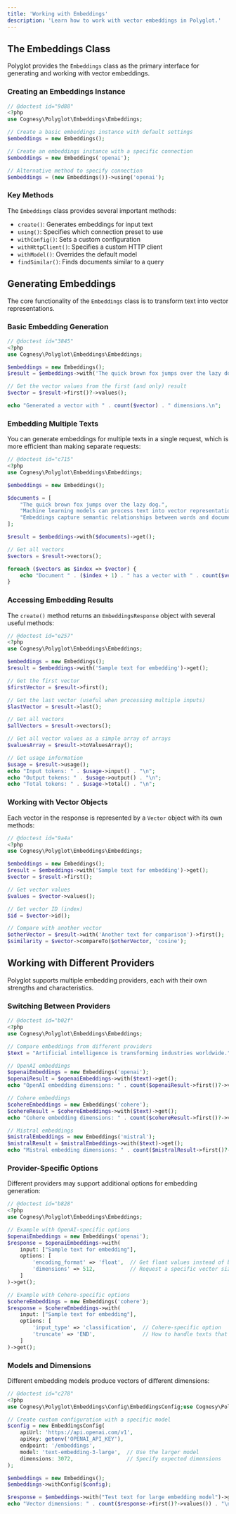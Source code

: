 ```yaml
---
title: 'Working with Embeddings'
description: 'Learn how to work with vector embeddings in Polyglot.'
---
```


## The Embeddings Class

Polyglot provides the `Embeddings` class as the primary interface for generating and working with vector embeddings.

### Creating an Embeddings Instance

```php
// @doctest id="9d88"
<?php
use Cognesy\Polyglot\Embeddings\Embeddings;

// Create a basic embeddings instance with default settings
$embeddings = new Embeddings();

// Create an embeddings instance with a specific connection
$embeddings = new Embeddings('openai');

// Alternative method to specify connection
$embeddings = (new Embeddings())->using('openai');
```

### Key Methods

The `Embeddings` class provides several important methods:

- `create()`: Generates embeddings for input text
- `using()`: Specifies which connection preset to use
- `withConfig()`: Sets a custom configuration
- `withHttpClient()`: Specifies a custom HTTP client
- `withModel()`: Overrides the default model
- `findSimilar()`: Finds documents similar to a query




## Generating Embeddings

The core functionality of the `Embeddings` class is to transform text into vector representations.

### Basic Embedding Generation

```php
// @doctest id="3845"
<?php
use Cognesy\Polyglot\Embeddings\Embeddings;

$embeddings = new Embeddings();
$result = $embeddings->with('The quick brown fox jumps over the lazy dog.')->get();

// Get the vector values from the first (and only) result
$vector = $result->first()?->values();

echo "Generated a vector with " . count($vector) . " dimensions.\n";
```

### Embedding Multiple Texts

You can generate embeddings for multiple texts in a single request, which is more efficient than making separate requests:

```php
// @doctest id="c715"
<?php
use Cognesy\Polyglot\Embeddings\Embeddings;

$embeddings = new Embeddings();

$documents = [
    "The quick brown fox jumps over the lazy dog.",
    "Machine learning models can process text into vector representations.",
    "Embeddings capture semantic relationships between words and documents."
];

$result = $embeddings->with($documents)->get();

// Get all vectors
$vectors = $result->vectors();

foreach ($vectors as $index => $vector) {
    echo "Document " . ($index + 1) . " has a vector with " . count($vector->values()) . " dimensions.\n";
}
```

### Accessing Embedding Results

The `create()` method returns an `EmbeddingsResponse` object with several useful methods:

```php
// @doctest id="e257"
<?php
use Cognesy\Polyglot\Embeddings\Embeddings;

$embeddings = new Embeddings();
$result = $embeddings->with('Sample text for embedding')->get();

// Get the first vector
$firstVector = $result->first();

// Get the last vector (useful when processing multiple inputs)
$lastVector = $result->last();

// Get all vectors
$allVectors = $result->vectors();

// Get all vector values as a simple array of arrays
$valuesArray = $result->toValuesArray();

// Get usage information
$usage = $result->usage();
echo "Input tokens: " . $usage->input() . "\n";
echo "Output tokens: " . $usage->output() . "\n";
echo "Total tokens: " . $usage->total() . "\n";
```

### Working with Vector Objects

Each vector in the response is represented by a `Vector` object with its own methods:

```php
// @doctest id="9a4a"
<?php
use Cognesy\Polyglot\Embeddings\Embeddings;

$embeddings = new Embeddings();
$result = $embeddings->with('Sample text for embedding')->get();
$vector = $result->first();

// Get vector values
$values = $vector->values();

// Get vector ID (index)
$id = $vector->id();

// Compare with another vector
$otherVector = $result->with('Another text for comparison')->first();
$similarity = $vector->compareTo($otherVector, 'cosine');
```



## Working with Different Providers

Polyglot supports multiple embedding providers, each with their own strengths and characteristics.

### Switching Between Providers

```php
// @doctest id="b02f"
<?php
use Cognesy\Polyglot\Embeddings\Embeddings;

// Compare embeddings from different providers
$text = "Artificial intelligence is transforming industries worldwide.";

// OpenAI embeddings
$openaiEmbeddings = new Embeddings('openai');
$openaiResult = $openaiEmbeddings->with($text)->get();
echo "OpenAI embedding dimensions: " . count($openaiResult->first()?->values()) . "\n";

// Cohere embeddings
$cohereEmbeddings = new Embeddings('cohere');
$cohereResult = $cohereEmbeddings->with($text)->get();
echo "Cohere embedding dimensions: " . count($cohereResult->first()?->values()) . "\n";

// Mistral embeddings
$mistralEmbeddings = new Embeddings('mistral');
$mistralResult = $mistralEmbeddings->with($text)->get();
echo "Mistral embedding dimensions: " . count($mistralResult->first()?->values()) . "\n";
```

### Provider-Specific Options

Different providers may support additional options for embedding generation:

```php
// @doctest id="b828"
<?php
use Cognesy\Polyglot\Embeddings\Embeddings;

// Example with OpenAI-specific options
$openaiEmbeddings = new Embeddings('openai');
$response = $openaiEmbeddings->with(
    input: ["Sample text for embedding"],
    options: [
        'encoding_format' => 'float',  // Get float values instead of base64
        'dimensions' => 512,           // Request a specific vector size (if supported)
    ]
)->get();

// Example with Cohere-specific options
$cohereEmbeddings = new Embeddings('cohere');
$response = $cohereEmbeddings->with(
    input: ["Sample text for embedding"],
    options: [
        'input_type' => 'classification',  // Cohere-specific option
        'truncate' => 'END',               // How to handle texts that exceed the token limit
    ]
)->get();
```

### Models and Dimensions

Different embedding models produce vectors of different dimensions:

```php
// @doctest id="c278"
<?php
use Cognesy\Polyglot\Embeddings\Config\EmbeddingsConfig;use Cognesy\Polyglot\Embeddings\Embeddings;

// Create custom configuration with a specific model
$config = new EmbeddingsConfig(
    apiUrl: 'https://api.openai.com/v1',
    apiKey: getenv('OPENAI_API_KEY'),
    endpoint: '/embeddings',
    model: 'text-embedding-3-large',  // Use the larger model
    dimensions: 3072,                 // Specify expected dimensions
);

$embeddings = new Embeddings();
$embeddings->withConfig($config);

$response = $embeddings->with("Test text for large embedding model")->get();
echo "Vector dimensions: " . count($response->first()?->values()) . "\n";
```

